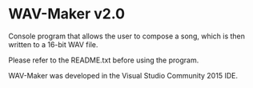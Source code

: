 # WAV-Maker v2.0
Console program that allows the user to compose a song, which is then written to a 16-bit WAV file.

Please refer to the README.txt before using the program. 

WAV-Maker was developed in the Visual Studio Community 2015 IDE.
